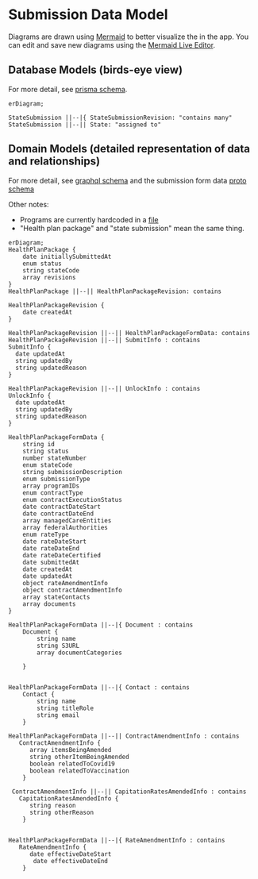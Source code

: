 # Submission Data Model

Diagrams are drawn using [Mermaid](https://mermaid-js.github.io/mermaid/#/entityRelationshipDiagram) to better visualize the in the app. You can edit and save new diagrams using the [Mermaid Live Editor](https://mermaid-js.github.io/mermaid-live-editor).

## Database Models (birds-eye view)

For more detail, see [prisma schema](../services/app-api/prisma/schema.prisma).

```mermaid
erDiagram;

StateSubmission ||--|{ StateSubmissionRevision: "contains many"
StateSubmission ||--|| State: "assigned to"
```

## Domain Models (detailed representation of data and relationships)

For more detail, see [graphql schema](../services/app-graphql/src/schema.graphl) and the submission form data [proto schema](../services/app-proto/src/state_submission.proto)

Other notes:
- Programs are currently hardcoded in a [file](../services/app-api/data/statePrograms.json)
- "Health plan package" and "state submission" mean the same thing.
  
```mermaid
erDiagram;
HealthPlanPackage {
    date initiallySubmittedAt
    enum status
    string stateCode
    array revisions
}
HealthPlanPackage ||--|| HealthPlanPackageRevision: contains

HealthPlanPackageRevision {
    date createdAt
}

HealthPlanPackageRevision ||--|| HealthPlanPackageFormData: contains
HealthPlanPackageRevision ||--|| SubmitInfo : contains
SubmitInfo {
  date updatedAt
  string updatedBy
  string updatedReason
}

HealthPlanPackageRevision ||--|| UnlockInfo : contains
UnlockInfo {
  date updatedAt
  string updatedBy
  string updatedReason
}

HealthPlanPackageFormData {
    string id
    string status
    number stateNumber
    enum stateCode
    string submissionDescription
    enum submissionType
    array programIDs
    enum contractType
    enum contractExecutionStatus
    date contractDateStart
    date contractDateEnd
    array managedCareEntities
    array federalAuthorities
    enum rateType
    date rateDateStart
    date rateDateEnd
    date rateDateCertified
    date submittedAt
    date createdAt
    date updatedAt
    object rateAmendmentInfo
    object contractAmendmentInfo
    array stateContacts
    array documents
}

HealthPlanPackageFormData ||--|{ Document : contains
    Document {
        string name
        string S3URL
        array documentCategories

    }


HealthPlanPackageFormData ||--|{ Contact : contains
    Contact {
        string name
        string titleRole
        string email
    }

HealthPlanPackageFormData ||--|| ContractAmendmentInfo : contains
   ContractAmendmentInfo {
      array itemsBeingAmended
      string otherItemBeingAmended
      boolean relatedToCovid19
      boolean relatedToVaccination
    }

 ContractAmendmentInfo ||--|| CapitationRatesAmendedInfo : contains
   CapitationRatesAmendedInfo {
      string reason
      string otherReason
    }


HealthPlanPackageFormData ||--|{ RateAmendmentInfo : contains
   RateAmendmentInfo {
      date effectiveDateStart
       date effectiveDateEnd
    }
```
